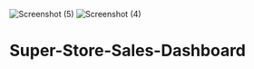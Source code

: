 ![Screenshot (5)](https://github.com/user-attachments/assets/70056ecd-eed5-4f54-ac1c-1d2fffbbde8d)
![Screenshot (4)](https://github.com/user-attachments/assets/fc4a8b2d-1e77-459a-ba41-b346583bf43d)
# Super-Store-Sales-Dashboard
